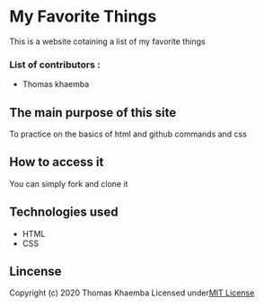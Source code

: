 # My Favorite Things
This is a website  cotaining  a list of my favorite things

### List of contributors :
* Thomas khaemba

## The main purpose of  this site
 To practice on the basics of html and github commands and css

## How to access it
You can simply fork  and clone it

## Technologies used
* HTML
* CSS
## Lincense
Copyright (c) 2020 Thomas Khaemba
Licensed under[MIT License](LINCENSE)